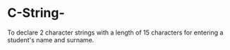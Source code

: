 # C-String-
To declare 2 character strings with a length of 15 characters for entering a student's name and surname. 
